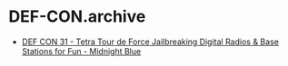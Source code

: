 # DEF-CON.archive
- [DEF CON 31 - Tetra Tour de Force Jailbreaking Digital Radios &amp; Base Stations for Fun - Midnight Blue](https://youtu.be/iGINoIYQwak)
